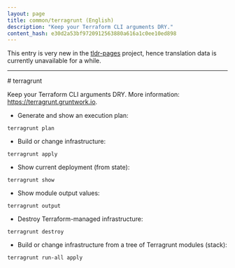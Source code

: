 ```yaml
---
layout: page
title: common/terragrunt (English)
description: "Keep your Terraform CLI arguments DRY."
content_hash: e30d2a53bf9720912563880a616a1c0ee10ed898
---
```


This entry is very new in the [tldr-pages](https://github.com/tldr-pages/tldr) project, hence translation data is currently unavailable for a while.

<hr># terragrunt

Keep your Terraform CLI arguments DRY.
More information: <https://terragrunt.gruntwork.io>.

- Generate and show an execution plan:

`terragrunt plan`

- Build or change infrastructure:

`terragrunt apply`

- Show current deployment (from state):

`terragrunt show`

- Show module output values:

`terragrunt output`

- Destroy Terraform-managed infrastructure:

`terragrunt destroy`

- Build or change infrastructure from a tree of Terragrunt modules (stack):

`terragrunt run-all apply`

